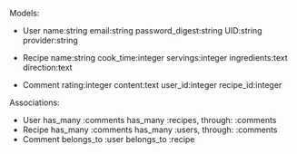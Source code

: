 Models:
- User
    name:string
    email:string
    password_digest:string
    UID:string
    provider:string

- Recipe
    name:string
    cook_time:integer
    servings:integer
    ingredients:text
    direction:text

- Comment
    rating:integer
    content:text
    user_id:integer
    recipe_id:integer

Associations:
- User
    has_many :comments
    has_many :recipes, through: :comments
- Recipe
    has_many :comments
    has_many :users, through: :comments
- Comment
    belongs_to :user
    belongs_to :recipe
